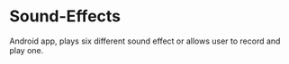 Sound-Effects
=============

Android app, plays six different sound effect or allows user to record and play one.

